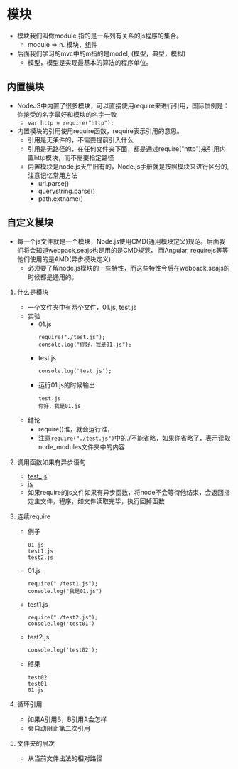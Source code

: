 # 模块
* 模块我们叫做module,指的是一系列有关系的js程序的集合。
    * module => n. 模块，组件
* 后面我们学习的mvc中的m指的是model, (模型，典型，模拟)
    * 模型，模型是实现最基本的算法的程序单位。

## 内置模块
* NodeJS中内置了很多模块，可以直接使用require来进行引用，国际惯例是： 你接受的名字最好和模块的名字一致
    * `var http = require("http");`
* 内置模块的引用使用require函数，require表示引用的意思。
    * 引用是无条件的，不需要提前引入什么 
    * 引用是无路径的，在任何文件夹下面，都是通过require("http")来引用内置http模块，而不需要指定路径
    * 内置模块是node.js天生旧有的，Node.js手册就是按照模块来进行区分的,注意记忆常用方法
        * url.parse()
        * querystring.parse()
        * path.extname()

## 自定义模块
* 每一个js文件就是一个模块，Node.js使用CMD(通用模块定义)规范。后面我们将会知道webpack,seajs也是用的是CMD规范， 而Angular, requirejs等等他们使用的是AMD(异步模块定义)
    * 必须要了解node.js模块的一些特性，而这些特性今后在webpack,seajs的时候都是通用的。
    
1. 什么是模块
    * 一个文件夹中有两个文件，01.js, test.js
    * 实验
        * 01.js
            ```
            require("./test.js");
            console.log("你好，我是01.js");
            ```
        * test.js
            ```
            console.log('test.js');
            ```
        * 运行01.js的时候输出
            ```
            test.js
            你好，我是01.js
            ```
    * 结论
        * require()谁，就会运行谁， 
        * 注意`require("./test.js")`中的./不能省略，如果你省略了，表示读取node_modules文件夹中的内容
        
2. 调用函数如果有异步语句
    * [test_js](test_file/test.js)
    * [js](01_自定义模块的尝试.js)   
    * 如果require的js文件如果有异步函数，将node不会等待他结束，会返回指定主文件，程序，如文件读取完毕，执行回掉函数

3. 连续require
    * 例子
        ```
        01.js
        test1.js
        test2.js
        ```
    * 01.js
        ```
        require("./test1.js");
        console.log("我是01.js")
        ```
    * test1.js
        ```
        require("./test2.js");
        console.log('test01')
        ```
    * test2.js
        ```
        console.log('test02');
        ```
    * 结果
        ```
        test02
        test01
        01.js
        ```
4. 循环引用
    * 如果A引用B，B引用A会怎样    
    * 会自动阻止第二次引用
    
    
5. 文件夹的层次
    * 从当前文件出法的相对路径
    
    
    
    
    
    
    
    
    
    
    
    
    
    
    
    
    
    
    
    
    
    
    
    
    
    
    
    
    
    